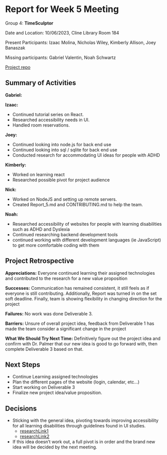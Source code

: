 # Report for Week 5 Meeting

Group 4: **TimeSculptor**

Date and Location: 10/06/2023, Cline Library Room 184

Present Participants: Izaac Molina, Nicholas Wiley, Kimberly Allison, Joey Banaszak

Missing participants: Gabriel Valentin, Noah Schwartz

[Project repo](https://github.com/nickw409/TimeSculptor)

## **Summary of Activities**

**Gabriel:**


**Izaac:**

- Continued tutorial series on React.
- Researched accessibility needs in UI.
- Handled room reservations.

**Joey:**

 - Continued looking into node.js for back end use 
 - Continued looking into sql / sqlite for back end use 
 - Conducted research for accommodating UI ideas for people with ADHD

**Kimberly:**

- Worked on learning react
- Researched possible pivot for project audience

**Nick:**

- Worked on NodeJS and setting up remote servers.
- Created Report_5.md and CONTRIBUTING.md to help the team.

**Noah:**
- Researched accessibility of websites for people with learning disabilities such as ADHD and Dyslexia
- Continued researching backend development tools 
- continued working with different development languages (ie JavaScript) to get more comfortable coding with them

## **Project Retrospective**

**Appreciations:** Everyone continued learning their assigned technologies and contributed to the research for a new value proposition

**Successes:** Communication has remained consistent, it still feels as if everyone is still contributing. Additionally, Report was turned in on the set soft deadline. Finally, team is showing flexibility in changing direction for the project

**Failures:** No work was done Deliverable 3.

**Barriers:** Unsure of overall project idea, feedback from Deliverable 1 has made the team consider a significant change in the project

**What We Should Try Next Time:** Definitively figure out the project idea and confirm with Dr. Palmer that our new idea is good to go forward with, then complete Deliverable 3 based on that.


## **Next Steps**
- Continue Learning assigned technologies
- Plan the different pages of the website (login, calendar, etc…)
- Start working on Deliverable 3
- Finalize new project idea/value proposition.

## **Decisions**
- Sticking with the general idea, pivoting towards improving accessibility for all learning disabilities through guidelines found in UI studies.
     - [researchLink1](https://www.scirp.org/html/7-9301792_43152.htm)
     - [researchLink2](https://link.springer.com/article/10.1007/s10209-023-00986-z#Tab1)
 - If this idea doesn’t work out, a full pivot is in order and the brand new idea will be decided by the next meeting.
